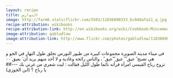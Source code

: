 ```yaml
---
layout: recipe
title: النوارس
image: http://farm6.staticflickr.com/5503/11036090333_bc048afa11_q.jpg
recipe-attribution: wikibooks
recipe-attribution-link: http://en.wikibooks.org/wiki/Cookbook:Mincemeat
image-attribution: gabludlow
image-attribution-link: http://www.flickr.com/photos/gabludlow/11036090333/
---
```


في ميناء مدينة الصويرة مجموعات كبيرة من طيور النورس تحلق طول النهار في الجو  و هي تصيح  ً عيق ً ً عيق ً ًعيق ً ،
والناس رائحة وغادية  و  لا أحد منهم يريد أن َ يعيق َ٠٠    
##---
تزوج رباح القيسي امرأة فرأته نائما طول الليل فقالت : ليث شعري من غرني بك يا رباح ؟ (ابن الجوزي)